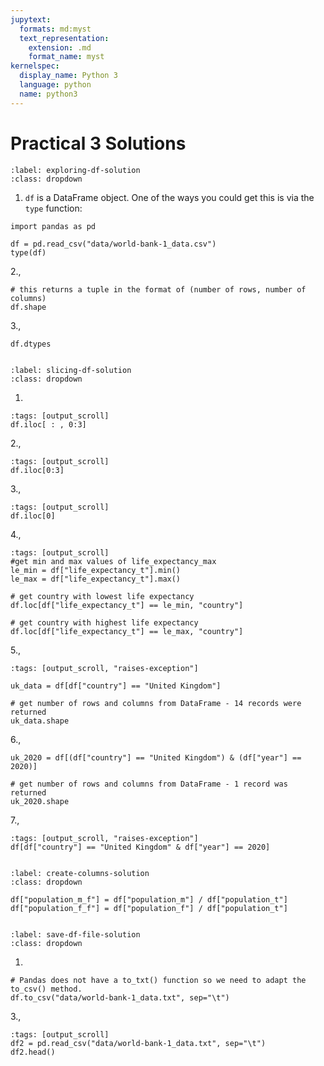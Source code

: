 ```yaml
---
jupytext:
  formats: md:myst
  text_representation:
    extension: .md
    format_name: myst
kernelspec:
  display_name: Python 3
  language: python
  name: python3
---
```


# Practical 3 Solutions

```{solution-start} exploring-df
:label: exploring-df-solution
:class: dropdown
```
1. `df` is a DataFrame object.  One of the ways you could get this is via the `type` function:
```{code-cell} ipython3
import pandas as pd

df = pd.read_csv("data/world-bank-1_data.csv")
type(df)
```
2., 

```{code-cell} ipython3
# this returns a tuple in the format of (number of rows, number of columns)
df.shape
```

3., 
```{code-cell} ipython3
df.dtypes
```

```{solution-end}
```

```{solution-start} slicing-df
:label: slicing-df-solution
:class: dropdown
```
1.
```{code-cell} ipython3
:tags: [output_scroll]
df.iloc[ : , 0:3]
```
2.,
```{code-cell} ipython3
:tags: [output_scroll]
df.iloc[0:3]
```

3.,
```{code-cell} ipython3
:tags: [output_scroll]
df.iloc[0]
```
4.,
```{code-cell} ipython3
:tags: [output_scroll]
#get min and max values of life_expectancy_max
le_min = df["life_expectancy_t"].min()
le_max = df["life_expectancy_t"].max()

# get country with lowest life expectancy
df.loc[df["life_expectancy_t"] == le_min, "country"]

# get country with highest life expectancy
df.loc[df["life_expectancy_t"] == le_max, "country"]
```
5.,
```{code-cell} ipython3
:tags: [output_scroll, "raises-exception"]

uk_data = df[df["country"] == "United Kingdom"]

# get number of rows and columns from DataFrame - 14 records were returned
uk_data.shape
```
6.,
```{code-cell} ipython3
uk_2020 = df[(df["country"] == "United Kingdom") & (df["year"] == 2020)]

# get number of rows and columns from DataFrame - 1 record was returned
uk_2020.shape
```
7.,
```{code-cell} ipython3
:tags: [output_scroll, "raises-exception"]
df[df["country"] == "United Kingdom" & df["year"] == 2020]
```
```{solution-end}
```


```{solution-start} create-columns
:label: create-columns-solution
:class: dropdown
```
```{code-cell} ipython3
df["population_m_f"] = df["population_m"] / df["population_t"]
df["population_f_f"] = df["population_f"] / df["population_t"]
```
```{solution-end}
```

```{solution-start} save-df-file
:label: save-df-file-solution
:class: dropdown
```
1. 
```{code-cell} ipython3
# Pandas does not have a to_txt() function so we need to adapt the to_csv() method.
df.to_csv("data/world-bank-1_data.txt", sep="\t")
```

3.,
```{code-cell} ipython3
:tags: [output_scroll]
df2 = pd.read_csv("data/world-bank-1_data.txt", sep="\t")
df2.head()
```

```{solution-end}
```

